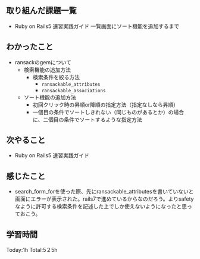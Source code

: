 ## 取り組んだ課題一覧
- Ruby on Rails5 速習実践ガイド 一覧画面にソート機能を追加するまで
  
## わかったこと
- ransackのgemについて
  - 検索機能の追加方法
    - 検索条件を絞る方法
      - `ransackable_attributes`
      - `ransackable_associations`
  - ソート機能の追加方法
    - 初回クリック時の昇順or降順の指定方法（指定なしなら昇順）
    - 一個目の条件でソートしきれない（同じものがあるとか）の場合に、二個目の条件でソートするような指定方法

## 次やること
- Ruby on Rails5 速習実践ガイド
  
## 感じたこと
- search_form_forを使った際、先にransackable_attributesを書いていないと画面にエラーが表示された。rails7で進めているからなのだろう。よりsafetyなように許可する検索条件を記述した上でしか使えないようになったと思っておこう。

## 学習時間
Today:1h
Total:5２5h
